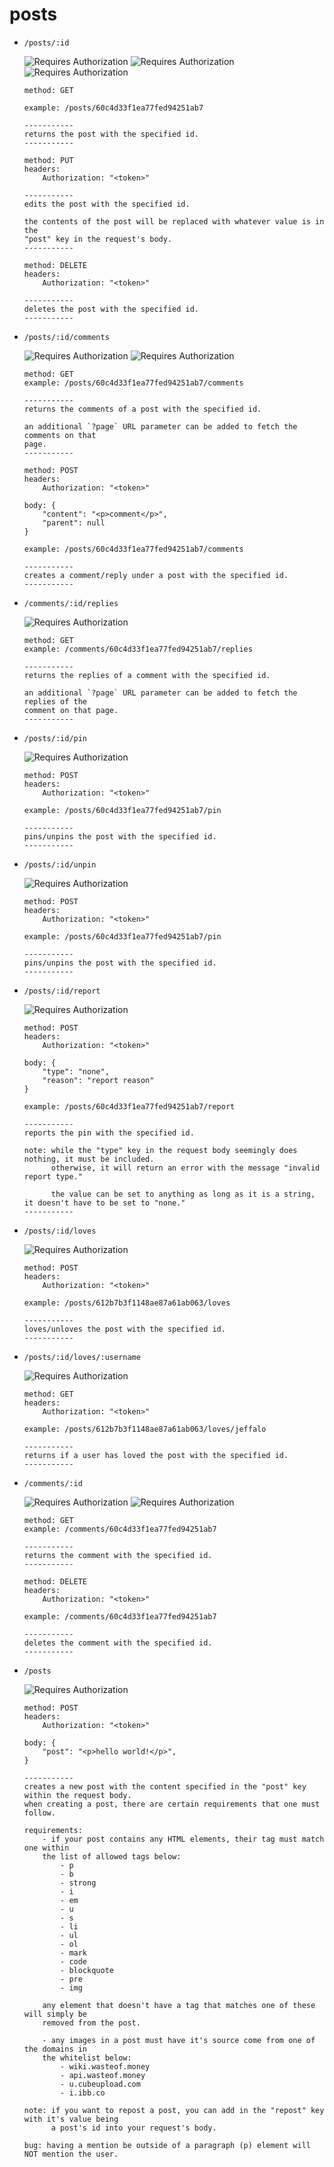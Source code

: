 # posts

- `/posts/:id`

	![Requires Authorization](https://img.shields.io/badge/requires_authorization-GET:_no-blue)
	![Requires Authorization](https://img.shields.io/badge/requires_authorization-PUT:_yes-green)
	![Requires Authorization](https://img.shields.io/badge/requires_authorization-DELETE:_yes-orange)

	```
	method: GET

	example: /posts/60c4d33f1ea77fed94251ab7

	-----------
	returns the post with the specified id.
	-----------

	method: PUT
	headers:
		Authorization: "<token>"

	-----------
	edits the post with the specified id.

	the contents of the post will be replaced with whatever value is in the
	"post" key in the request's body.
	-----------
	
	method: DELETE
	headers:
		Authorization: "<token>"

	-----------
	deletes the post with the specified id.
	-----------
	```

- `/posts/:id/comments`

 	![Requires Authorization](https://img.shields.io/badge/requires_authorization-GET:_no-blue)
	![Requires Authorization](https://img.shields.io/badge/requires_authorization-POST:_yes-blue)
	```
	method: GET
	example: /posts/60c4d33f1ea77fed94251ab7/comments

	-----------
	returns the comments of a post with the specified id.

	an additional `?page` URL parameter can be added to fetch the comments on that
	page.
	-----------

	method: POST
	headers:
		Authorization: "<token>"

	body: {
		"content": "<p>comment</p>",
		"parent": null
	}

	example: /posts/60c4d33f1ea77fed94251ab7/comments

	-----------
	creates a comment/reply under a post with the specified id.
	-----------
	```

- `/comments/:id/replies`

	![Requires Authorization](https://img.shields.io/badge/requires_authorization-no-blue)
	```
	method: GET
	example: /comments/60c4d33f1ea77fed94251ab7/replies

	-----------
	returns the replies of a comment with the specified id.

	an additional `?page` URL parameter can be added to fetch the replies of the
	comment on that page.
	-----------
	```

- `/posts/:id/pin`

	![Requires Authorization](https://img.shields.io/badge/requires_authorization-yes-blue)
	```
	method: POST
	headers:
		Authorization: "<token>"

	example: /posts/60c4d33f1ea77fed94251ab7/pin

	-----------
	pins/unpins the post with the specified id.
	-----------
	```
- `/posts/:id/unpin`

	![Requires Authorization](https://img.shields.io/badge/requires_authorization-yes-blue)
	```
	method: POST
	headers:
		Authorization: "<token>"

	example: /posts/60c4d33f1ea77fed94251ab7/pin

	-----------
	pins/unpins the post with the specified id.
	-----------
	```

- `/posts/:id/report`

	![Requires Authorization](https://img.shields.io/badge/requires_authorization-yes-blue)
	```
	method: POST
	headers:
		Authorization: "<token>"

	body: {
		"type": "none",
		"reason": "report reason"
	}

	example: /posts/60c4d33f1ea77fed94251ab7/report

	-----------
	reports the pin with the specified id.

	note: while the "type" key in the request body seemingly does nothing, it must be included.
	      otherwise, it will return an error with the message "invalid report type."

	      the value can be set to anything as long as it is a string, it doesn't have to be set to "none."
	-----------
	```

- `/posts/:id/loves`

	![Requires Authorization](https://img.shields.io/badge/requires_authorization-yes-blue)
	```
	method: POST
	headers:
		Authorization: "<token>"

	example: /posts/612b7b3f1148ae87a61ab063/loves

	-----------
	loves/unloves the post with the specified id.
	-----------
	```

- `/posts/:id/loves/:username`

	![Requires Authorization](https://img.shields.io/badge/requires_authorization-yes-blue)
	```
	method: GET
	headers:
		Authorization: "<token>"

	example: /posts/612b7b3f1148ae87a61ab063/loves/jeffalo

	-----------
	returns if a user has loved the post with the specified id.
	-----------
	```

- `/comments/:id`

  	![Requires Authorization](https://img.shields.io/badge/requires_authorization-GET:_no-blue)
	![Requires Authorization](https://img.shields.io/badge/requires_authorization-DELETE:_yes-orange)
	```
	method: GET
	example: /comments/60c4d33f1ea77fed94251ab7

	-----------
	returns the comment with the specified id.
	-----------

	method: DELETE
	headers:
		Authorization: "<token>"

	example: /comments/60c4d33f1ea77fed94251ab7

	-----------
	deletes the comment with the specified id.
	-----------
	```

- `/posts`

 	![Requires Authorization](https://img.shields.io/badge/requires_authorization-yes-blue)
	```
	method: POST
	headers:
		Authorization: "<token>"
	
	body: {
		"post": "<p>hello world!</p>",
	}

	-----------
	creates a new post with the content specified in the "post" key within the request body.
	when creating a post, there are certain requirements that one must follow.

	requirements:
		- if your post contains any HTML elements, their tag must match one within
		the list of allowed tags below:
			- p
			- b
			- strong
			- i
			- em
			- u
			- s
			- li
			- ul
			- ol
			- mark
			- code
			- blockquote
			- pre
			- img

		any element that doesn't have a tag that matches one of these will simply be
		removed from the post.

		- any images in a post must have it's source come from one of the domains in
		the whitelist below:
			- wiki.wasteof.money
			- api.wasteof.money
			- u.cubeupload.com
			- i.ibb.co

	note: if you want to repost a post, you can add in the "repost" key with it's value being
	      a post's id into your request's body.

	bug: having a mention be outside of a paragraph (p) element will NOT mention the user.
	```

